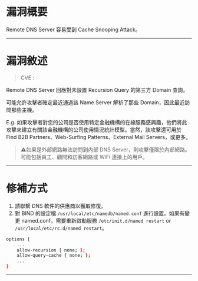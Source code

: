 # 漏洞概要

Remote DNS Server 容易受到 Cache Snooping Attack。

---

# 漏洞敘述

> CVE : 

Remote DNS Server 回應對未設置 Recursion Query 的第三方 Domain 查詢。

可能允許攻擊者確定最近通過該 Name Server 解析了那些 Domain，因此最近訪問那些主機。

E.g. 如果攻擊者對您的公司是否使用特定金融機構的在線服務感興趣，他們將此攻擊來建立有關該金融機構的公司使用情況統計模型。當然，該攻擊還可用於 Find B2B Partners、Web-Surfing Patterns、External Mail Servers，或更多。

> ⚠️如果是外部網路無法訪問到內部 DNS Server，則攻擊僅限於內部網路。可能包括員工、顧問和訪客網路或 WiFi 連接上的用戶。

---

# 修補方式

1. 請聯繫 DNS 軟件的供應商以獲取修復。
2. 對 BIND 的設定檔 `/usr/local/etc/namedb/named.conf` 進行設置。如果有變更 named.conf，需要重新啟動服務 `/etc/init.d/named restart` or `/usr/local/etc/rc.d/named restart`。

```bash
options {
    ...
    allow-recursion { none; };
    allow-query-cache { none; };
    ...
}
```


---
